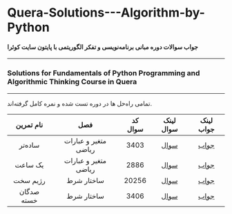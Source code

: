 # Quera-Solutions---Algorithm-by-Python
#### جواب سوالات دوره مبانی برنامه‌نویسی و تفکر الگوریتمی با پایتون سایت کوئرا
-----
### Solutions for Fundamentals of Python Programming and Algorithmic Thinking Course in Quera
-----


تمامی راه‌حل ها در دوره تست شده و نمره کامل گرفته‌اند.

|  نام تمرین  |            فصل        | کد سوال |                   لینک سوال                |  لینک جواب |
| :-------------: |:--------:|:-------------:| :-----:| :-----: |
|   ساده‌تر   | متغیر و عبارات ریاضی |   3403  | [سوال](https://quera.org/problemset/3403/)  |  [جواب](https://gist.github.com/kianiam/b2ce7ed12f0e9be0f84fee2dab9f598f)  |
|   یک ساعت   | متغیر و عبارات ریاضی |   2886  | [سوال](https://quera.org/problemset/2886/)  |  [جواب](https://gist.github.com/kianiam/f029c5ba6b614f74eadb877b9c82612e)  |
|   رژیم سخت  |      ساختار شرط      |  20256  | [سوال](https://quera.org/problemset/20256/)  |  [جواب](https://gist.github.com/kianiam/024b1d4c19f56a3e9285451c0b6a1dc0)  |
| صدگان خسته  |      ساختار شرط      |  3406   | [سوال](https://quera.org/problemset/3406/)  |  [جواب](https://gist.github.com/kianiam/87ef7dfd1545df215f6d7aa666c24602)  |




